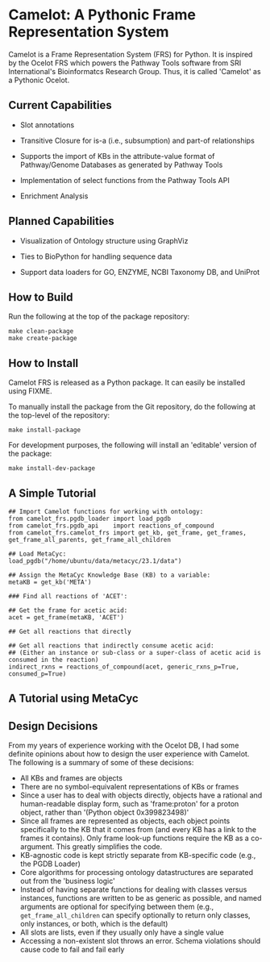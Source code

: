 # Camelot: A Pythonic Frame Representation System

Camelot is a Frame Representation System (FRS) for Python. It is
inspired by the Ocelot FRS which powers the Pathway Tools software
from SRI International's Bioinformatcs Research Group. Thus, it is
called 'Camelot' as a Pythonic Ocelot.

## Current Capabilities

* Slot annotations

* Transitive Closure for is-a (i.e., subsumption) and part-of relationships

* Supports the import of KBs in the attribute-value format of
  Pathway/Genome Databases as generated by Pathway Tools
  
* Implementation of select functions from the Pathway Tools API

* Enrichment Analysis


## Planned Capabilities

* Visualization of Ontology structure using GraphViz

* Ties to BioPython for handling sequence data

* Support data loaders for GO, ENZYME, NCBI Taxonomy DB, and UniProt

## How to Build

Run the following at the top of the package repository:

```
make clean-package
make create-package
```

## How to Install


Camelot FRS is released as a Python package. It can easily be
installed using FIXME.

To manually install the package from the Git repository, do the
following at the top-level of the repository:

```
make install-package
```

For development purposes, the following will install an 'editable'
version of the package:

```
make install-dev-package
```

## A Simple Tutorial


```
## Import Camelot functions for working with ontology:
from camelot_frs.pgdb_loader import load_pgdb
from camelot_frs.pgdb_api    import reactions_of_compound
from camelot_frs.camelot_frs import get_kb, get_frame, get_frames, get_frame_all_parents, get_frame_all_children

## Load MetaCyc:
load_pgdb("/home/ubuntu/data/metacyc/23.1/data")

## Assign the MetaCyc Knowledge Base (KB) to a variable:
metaKB = get_kb('META')

### Find all reactions of 'ACET':

## Get the frame for acetic acid:
acet = get_frame(metaKB, 'ACET')

## Get all reactions that directly 

## Get all reactions that indirectly consume acetic acid:
## (Either an instance or sub-class or a super-class of acetic acid is consumed in the reaction)
indirect_rxns = reactions_of_compound(acet, generic_rxns_p=True, consumed_p=True)
```

## A Tutorial using MetaCyc


## Design Decisions

From my years of experience working with the Ocelot DB, I had some
definite opinions about how to design the user experience with Camelot. The
following is a summary of some of these decisions:

* All KBs and frames are objects
* There are no symbol-equivalent representations of KBs or frames
* Since a user has to deal with objects directly, objects have a
  rational and human-readable display form, such as 'frame:proton' for
  a proton object, rather than '(Python object 0x399823498)'
* Since all frames are represented as objects, each object points
  specifically to the KB that it comes from (and every KB has a link
  to the frames it contains). Only frame look-up functions require the
  KB as a co-argument. This greatly simplifies the code.
* KB-agnostic code is kept strictly separate from KB-specific code
  (e.g., the PGDB Loader)
* Core algorithms for processing ontology datastructures are separated
  out from the 'business logic' 
* Instead of having separate functions for dealing with classes versus
  instances, functions are written to be as generic as possible, and
  named arguments are optional for specifying between them (e.g.,
  `get_frame_all_children` can specify optionally to return only
  classes, only instances, or both, which is the default)
* All slots are lists, even if they usually only have a single value
* Accessing a non-existent slot throws an error. Schema violations
  should cause code to fail and fail early
